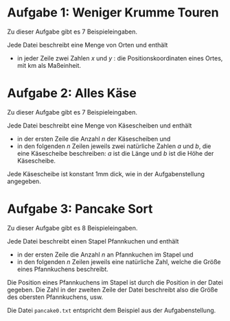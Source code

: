 # Aufgabe 1: Weniger Krumme Touren

Zu dieser Aufgabe gibt es 7 Beispieleingaben.

Jede Datei beschreibt eine Menge von Orten und enthält

* in jeder Zeile zwei Zahlen _x_ und _y_ : die Positionskoordinaten eines Ortes, mit km als Maßeinheit.

# Aufgabe 2: Alles Käse

Zu dieser Aufgabe gibt es 7 Beispieleingaben.

Jede Datei beschreibt eine Menge von Käsescheiben und enthält

* in der ersten Zeile die Anzahl _n_ der Käsescheiben und
* in den folgenden _n_ Zeilen jeweils zwei natürliche Zahlen _a_ und _b_, die eine Käsescheibe beschreiben: _a_ ist die Länge und _b_ ist die Höhe der Käsescheibe. 

Jede Käsescheibe ist konstant 1mm dick, wie in der Aufgabenstellung angegeben.

# Aufgabe 3: Pancake Sort

Zu dieser Aufgabe gibt es 8 Beispieleingaben.

Jede Datei beschreibt einen Stapel Pfannkuchen und enthält

* in der ersten Zeile die Anzahl _n_ an Pfannkuchen im Stapel und
* in den folgenden _n_ Zeilen jeweils eine natürliche Zahl, welche die Größe eines Pfannkuchens beschreibt.

Die Position eines Pfannkuchens im Stapel ist durch die Position in der Datei gegeben. Die Zahl in der zweiten Zeile der Datei beschreibt also die Größe des obersten Pfannkuchens, usw.

Die Datei `pancake0.txt` entspricht dem Beispiel aus der Aufgabenstellung.
